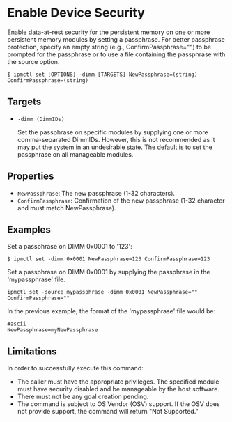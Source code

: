 # Enable Device Security

Enable data-at-rest security for the persistent memory on one or more persistent memory modules by setting a passphrase. For better passphrase protection, specify an empty string \(e.g., ConfirmPassphrase=""\) to be prompted for the passphrase or to use a file containing the passphrase with the source option.

```text
$ ipmctl set [OPTIONS] -dimm [TARGETS] NewPassphrase=(string) ConfirmPassphrase=(string)
```

## **Targets**

* `-dimm (DimmIDs)`

  Set the passphrase on specific modules by supplying one or more comma-separated DimmIDs. However, this is not recommended as it may put the system in an undesirable state. The default is to set the passphrase on all manageable modules.

## **Properties**

* `NewPassphrase`: The new passphrase \(1-32 characters\).
* `ConfirmPassphrase`: Confirmation of the new passphrase \(1-32 character and must match NewPassphrase\).

## **Examples**

Set a passphrase on DIMM 0x0001 to '123':

```text
$ ipmctl set -dimm 0x0001 NewPassphrase=123 ConfirmPassphrase=123
```

Set a passphrase on DIMM 0x0001 by supplying the passphrase in the 'mypassphrase' file.

```text
ipmctl set -source mypassphrase -dimm 0x0001 NewPassphrase="" ConfirmPassphrase=""
```

In the previous example, the format of the 'mypassphrase' file would be:

```text
#ascii
NewPassphrase=myNewPassphrase
```

## **Limitations**

In order to successfully execute this command:

* The caller must have the appropriate privileges. The specified module must have security disabled and be manageable by the host software.
* There must not be any goal creation pending.
* The command is subject to OS Vendor \(OSV\) support. If the OSV does not provide support, the command will return "Not Supported."


